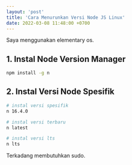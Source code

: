 ```yaml
---
layout: 'post'
title: 'Cara Menurunkan Versi Node JS Linux'
date: 2022-03-08 11:48:00 +0700
---
```


Saya menggunakan elementary os.

## 1. Instal Node Version Manager

```bash
npm install -g n
```

## 2. Instal Versi Node Spesifik

```bash
# instal versi spesifik
n 16.4.0

# instal versi terbaru
n latest

# instal versi lts
n lts 
```

Terkadang membutuhkan sudo.
